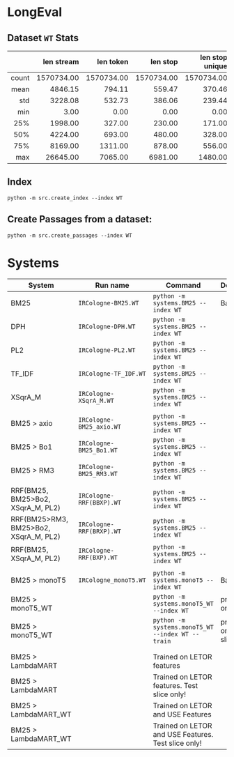 # LongEval
## Dataset `WT` Stats
|            | len stream |  len token |   len stop | len stop unique |   len stem | len stem unique |
|-----------:|-----------:|-----------:|----------------:|-----------:|----------------:|------------|
|      count | 1570734.00 | 1570734.00 |      1570734.00 | 1570734.00 |      1570734.00 | 1570734.00 |
|       mean |    4846.15 |     794.11 |          559.47 |     370.46 |          559.47 |     344.47 |
|        std |    3228.08 |     532.73 |          386.06 |     239.44 |          386.06 |     222.99 |
|        min |       3.00 |       0.00 |            0.00 |       0.00 |            0.00 |       0.00 |
|        25% |    1998.00 |     327.00 |          230.00 |     171.00 |          230.00 |     162.00 |
|        50% |    4224.00 |     693.00 |          480.00 |     328.00 |          480.00 |     305.00 |
|        75% |    8169.00 |    1311.00 |          878.00 |     556.00 |          878.00 |     509.00 |
|        max |   26645.00 |    7065.00 |         6981.00 |    1480.00 |         6981.00 |    1472.00 |

## Index 
```python -m src.create_index --index WT```


## Create Passages from a dataset:
```python -m src.create_passages --index WT```

# Systems

| System                                | Run name                 | Command                                          | Description                  |
|---------------------------------------|--------------------------|--------------------------------------------------|------------------------------|
| BM25                                  | `IRCologne-BM25.WT`      | `python -m systems.BM25 --index WT`              | Baseline                     |
| DPH                                   | `IRCologne-DPH.WT`       | `python -m systems.BM25 --index WT`              |                              |
| PL2                                   | `IRCologne-PL2.WT`       | `python -m systems.BM25 --index WT`              |                              |
| TF_IDF                                | `IRCologne-TF_IDF.WT`    | `python -m systems.BM25 --index WT`              |                              |
| XSqrA_M                               | `IRCologne-XSqrA_M.WT`   | `python -m systems.BM25 --index WT`              |                              |
|                                       |                          |                                                  |                              |
| BM25 > axio                           | `IRCologne-BM25_axio.WT` | `python -m systems.BM25 --index WT`              |                              |
| BM25 > Bo1                            | `IRCologne-BM25_Bo1.WT`  | `python -m systems.BM25 --index WT`              |                              |
| BM25 > RM3                            | `IRCologne-BM25_RM3.WT`  | `python -m systems.BM25 --index WT`              |                              |
|                                       |                          |                                                  |                              |
| RRF(BM25, BM25>Bo2, XSqrA_M, PL2)     | `IRCologne-RRF(BBXP).WT` | `python -m systems.BM25 --index WT`              |                              |
| RRF(BM25>RM3, BM25>Bo2, XSqrA_M, PL2) | `IRCologne-RRF(BRXP).WT` | `python -m systems.BM25 --index WT`              |                              |
| RRF(BM25, XSqrA_M, PL2)               | `IRCologne-RRF(BXP).WT`  | `python -m systems.BM25 --index WT`              |                              |
|                                       |                          |                                                  |                              |
| BM25 > monoT5                         | `IRCologne_monoT5.WT`    | `python -m systems.monoT5 --index WT`            | Baseline                     |
| BM25 > monoT5_WT                      |                          | `python -m systems.monoT5_WT --index WT`         | pre trained on WT            |
| BM25 > monoT5_WT                      |                          | `python -m systems.monoT5_WT --index WT --train` | pre trained on WT test slice |
|                                       |                          |                                                  |                              |
||||
|BM25 > LambdaMART || Trained on LETOR features |
|BM25 > LambdaMART || Trained on LETOR features. Test slice only! |
|BM25 > LambdaMART_WT || Trained on LETOR and USE Features |
|BM25 > LambdaMART_WT || Trained on LETOR and USE Features. Test slice only!|